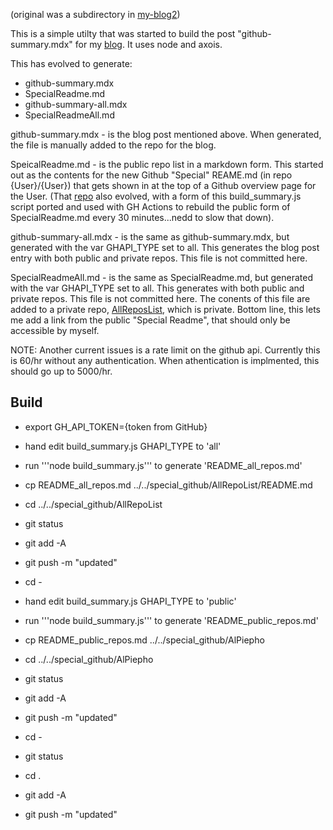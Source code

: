 (original was a subdirectory in [my-blog2](https://github.com/alpiepho/my-blog2))

This is a simple utilty that was started to build the post "github-summary.mdx" for my
[blog](https://alpiepho.github.io/my-blog2/).  It uses node and axois.

This has evolved to generate:
- github-summary.mdx
- SpecialReadme.md
- github-summary-all.mdx
- SpecialReadmeAll.md

github-summary.mdx - is the blog post mentioned above.  When generated, the file is manually added to the
repo for the blog.

SpeicalReadme.md - is the public repo list in a markdown form.  This started out as the contents for the
new Github "Special" REAME.md (in repo {User}/{User}) that gets shown in at the top of a Github overview
page for the User.  (That [repo](https://github.com/alpiepho/AlPiepho) also evolved, with a form of this
build_summary.js script ported and used with GH Actions to rebuild the public form of SpecialReadme.md
every 30 minutes...nedd to slow that down).

github-summary-all.mdx - is the same as github-summary.mdx, but generated with the var GHAPI_TYPE set to
all.  This generates the blog post entry with both public and private repos.  This file is not committed
here.

SpecialReadmeAll.md - is the same as SpecialReadme.md, but generated with the var GHAPI_TYPE set to
all.  This generates with both public and private repos.  This file is not committed
here.  The conents of this file are added to a private repo, [AllReposList](https://github.com/alpiepho/AllReposList), which is private.
Bottom line, this lets me add a link from the public "Special Readme", that should only be accessible by myself.


NOTE: Another current issues is a rate limit on the github api.  Currently this is 60/hr
without any authentication.  When athentication is implmented, this should go up to
5000/hr.
 
 ## Build

 - export GH_API_TOKEN={token from GitHub}
 
 - hand edit build_summary.js GHAPI_TYPE to 'all'
 - run '''node build_summary.js''' to generate 'README_all_repos.md'
 - cp README_all_repos.md ../../special_github/AllRepoList/README.md
 - cd ../../special_github/AllRepoList
 - git status
 - git add -A
 - git push -m "updated"
 - cd -

 - hand edit build_summary.js GHAPI_TYPE to 'public'
 - run '''node build_summary.js''' to generate 'README_public_repos.md'
 - cp README_public_repos.md ../../special_github/AlPiepho
 - cd ../../special_github/AlPiepho
 - git status
 - git add -A
 - git push -m "updated"
 - cd -

 - git status
 - cd .
 - git add -A
 - git push -m "updated"

